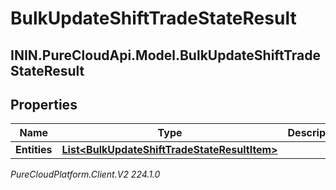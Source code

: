 # BulkUpdateShiftTradeStateResult

## ININ.PureCloudApi.Model.BulkUpdateShiftTradeStateResult

## Properties

|Name | Type | Description | Notes|
|------------ | ------------- | ------------- | -------------|
| **Entities** | [**List&lt;BulkUpdateShiftTradeStateResultItem&gt;**](BulkUpdateShiftTradeStateResultItem) |  | [optional] |



_PureCloudPlatform.Client.V2 224.1.0_
